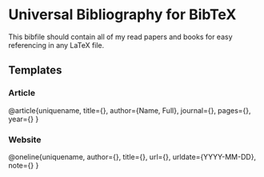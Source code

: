 Universal Bibliography for BibTeX
=================================

This bibfile should contain all of my read papers and books for easy referencing in any LaTeX file.


## Templates

### Article
@article{uniquename,
    title={},
    author={Name, Full},
    journal={},
    pages={},
    year={}
}

### Website
@oneline{uniquename,
    author={},
    title={},
    url={},
    urldate={YYYY-MM-DD},
    note={}
}
